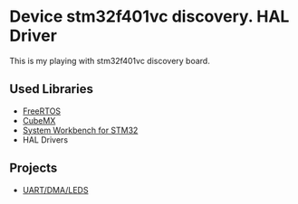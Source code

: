# Device stm32f401vc discovery. HAL Driver

This is my playing with stm32f401vc discovery board. 

## Used Libraries

* [FreeRTOS](http://www.freertos.org)
* [CubeMX](http://www.st.com/web/catalog/tools/FM147/CL1794/SC961/SS1533/PF259242?sc=stm32cube)
* [System Workbench for STM32](http://www.openstm32.org/System+Workbench+for+STM32)
* HAL Drivers
	
## Projects

* [UART/DMA/LEDS](https://github.com/vetaljanos/stm32f401vc/tree/master/uart)
